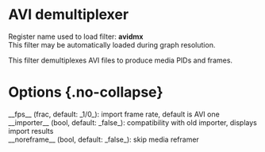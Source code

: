 <!-- automatically generated - do not edit, patch gpac/applications/gpac/gpac.c -->

# AVI demultiplexer  
  
Register name used to load filter: __avidmx__  
This filter may be automatically loaded during graph resolution.  
  
This filter demultiplexes AVI files to produce media PIDs and frames.  
  

# Options  {.no-collapse}  
  
<div markdown class="option">  
<a id="fps" data-level="basic">__fps__</a> (frac, default: _1/0_): import frame rate, default is AVI one  
</div>  
<div markdown class="option">  
<a id="importer">__importer__</a> (bool, default: _false_): compatibility with old importer, displays import results  
</div>  
<div markdown class="option">  
<a id="noreframe">__noreframe__</a> (bool, default: _false_): skip media reframer  
</div>  
  
